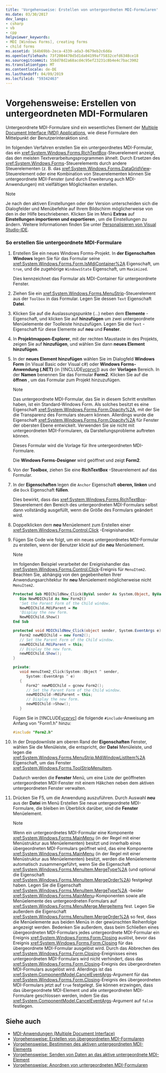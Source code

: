 ```yaml
---
title: 'Vorgehensweise: Erstellen von untergeordneten MDI-Formularen'
ms.date: 03/30/2017
dev_langs:
- csharp
- vb
- cpp
helpviewer_keywords:
- MDI [Windows Forms], creating forms
- child forms
ms.assetid: 164b69bb-2eca-4339-ada3-0679eb2c6dda
ms.openlocfilehash: 73f2004470d5d1da04199af75832cefd6348ce18
ms.sourcegitcommit: 558d78d2a68acd4c95ef23231c8b4e4c7bac3902
ms.translationtype: MT
ms.contentlocale: de-DE
ms.lasthandoff: 04/09/2019
ms.locfileid: "59342463"
---
```

# <a name="how-to-create-mdi-child-forms"></a>Vorgehensweise: Erstellen von untergeordneten MDI-Formularen
Untergeordnete MDI-Formulare sind ein wesentliches Element der [Multiple Document Interface (MDI) Applications](multiple-document-interface-mdi-applications.md), wie diese Formulare den Mittelpunkt der Benutzerinteraktion sind.  
  
 Im folgenden Verfahren erstellen Sie ein untergeordnetes MDI-Formular, das ein <xref:System.Windows.Forms.RichTextBox>-Steuerelement anzeigt, das den meisten Textverarbeitungsprogrammen ähnelt. Durch Ersetzen des <xref:System.Windows.Forms>-Steuerelements durch andere Steuerelementen (z. B. das <xref:System.Windows.Forms.DataGridView>-Steuerelement oder eine Kombination von Steuerelementen können Sie untergeordnete MDI-Fenster (und durch Erweiterung auch MDI-Anwendungen) mit vielfältigen Möglichkeiten erstellen.  
  
> [!NOTE]
>  Je nach den aktiven Einstellungen oder der Version unterscheiden sich die Dialogfelder und Menübefehle auf Ihrem Bildschirm möglicherweise von den in der Hilfe beschriebenen. Klicken Sie im Menü **Extras** auf **Einstellungen importieren und exportieren** , um die Einstellungen zu ändern. Weitere Informationen finden Sie unter [Personalisieren von Visual Studio-IDE](/visualstudio/ide/personalizing-the-visual-studio-ide).  
  
### <a name="to-create-mdi-child-forms"></a>So erstellen Sie untergeordnete MDI-Formulare  
  
1. Erstellen Sie ein neues Windows Forms-Projekt. In **der Eigenschaften Windows** legen Sie für das Formular seine <xref:System.Windows.Forms.Form.IsMdiContainer%2A> Eigenschaft, um `true`, und die zugehörige `WindowsState` Eigenschaft, um `Maximized`.  
  
     Dies kennzeichnet das Formular als MDI-Container für untergeordnete Fenster.  
  
2. Ziehen Sie ein <xref:System.Windows.Forms.MenuStrip>-Steuerelement aus der `Toolbox` in das Formular. Legen Sie dessen `Text` Eigenschaft **Datei**.  
  
3. Klicken Sie auf die Auslassungspunkte (...) neben dem **Elemente** -Eigenschaft, und klicken Sie auf **hinzufügen** um zwei untergeordnete Menüelemente der Toolleiste hinzuzufügen. Legen Sie die `Text` -Eigenschaft für diese Elemente auf **neu** und **Fenster**.  
  
4. In **Projektmappen-Explorer**, mit der rechten Maustaste in des Projekts, zeigen Sie auf **hinzufügen**, und wählen Sie dann **neues Element hinzufügen**.  
  
5. In der **neues Element hinzufügen** wählen Sie im Dialogfeld **Windows Form** (in Visual Basic oder Visual c#) oder **Windows Forms-Anwendung (.NET)** (in [!INCLUDE[vcprvc](../../../../includes/vcprvc-md.md)]) aus der  **Vorlagen** Bereich. In der **Namen** benennen Sie das Formular **Form2**. Klicken Sie auf die **öffnen** , um das Formular zum Projekt hinzuzufügen.  
  
    > [!NOTE]
    >  Das untergeordnete MDI-Formular, das Sie in diesem Schritt erstellten haben, ist ein Standard-Windows Form. Als solches besitzt es eine Eigenschaft <xref:System.Windows.Forms.Form.Opacity%2A>, mit der Sie die Transparenz des Formulars steuern können. Allerdings wurde die Eigenschaft <xref:System.Windows.Forms.Form.Opacity%2A> für Fenster der obersten Ebene entwickelt. Verwenden Sie sie nicht mit untergeordneten MDI-Formularen, da Darstellungsprobleme auftreten können.  
  
     Dieses Formular wird die Vorlage für Ihre untergeordneten MDI-Formulare.  
  
     Die **Windows Forms-Designer** wird geöffnet und zeigt **Form2**.  
  
6. Von der **Toolbox**, ziehen Sie eine **RichTextBox** -Steuerelement auf das Formular.  
  
7. In der **Eigenschaften** legen die `Anchor` Eigenschaft **oberen, linken** und die `Dock` Eigenschaft **füllen**.  
  
     Dies bewirkt, dass das <xref:System.Windows.Forms.RichTextBox>-Steuerelement den Bereich des untergeordneten MDI-Formulars selbst dann vollständig ausgefüllt, wenn die Größe des Formulars geändert wird.  
  
8. Doppelklicken dem **neu** Menüelement zum Erstellen einer <xref:System.Windows.Forms.Control.Click> -Ereignishandler.  
  
9. Fügen Sie Code wie folgt, um ein neues untergeordnetes MDI-Formular zu erstellen, wenn der Benutzer klickt auf die **neu** Menüelement.  
  
    > [!NOTE]
    >  Im folgenden Beispiel verarbeitet der Ereignishandler das <xref:System.Windows.Forms.Control.Click>-Ereignis für `MenuItem2`. Beachten Sie, abhängig von den gegebenheiten Ihrer Anwendungsarchitektur Ihr **neu** Menüelement möglicherweise nicht `MenuItem2`.  
  
    ```vb  
    Protected Sub MDIChildNew_Click(ByVal sender As System.Object, ByVal e As System.EventArgs) Handles MenuItem2.Click  
       Dim NewMDIChild As New Form2()  
       'Set the Parent Form of the Child window.  
       NewMDIChild.MdiParent = Me  
       'Display the new form.  
       NewMDIChild.Show()  
    End Sub  
    ```  
  
    ```csharp  
    protected void MDIChildNew_Click(object sender, System.EventArgs e){  
       Form2 newMDIChild = new Form2();  
       // Set the Parent Form of the Child window.  
       newMDIChild.MdiParent = this;  
       // Display the new form.  
       newMDIChild.Show();  
    }  
    ```  
  
    ```cpp  
    private:  
       void menuItem2_Click(System::Object ^ sender,  
          System::EventArgs ^ e)  
       {  
          Form2^ newMDIChild = gcnew Form2();  
          // Set the Parent Form of the Child window.  
          newMDIChild->MdiParent = this;  
          // Display the new form.  
          newMDIChild->Show();  
       }  
    ```  
  
     Fügen Sie in [!INCLUDE[vcprvc](../../../../includes/vcprvc-md.md)] die folgende `#include`-Anweisung am Anfang von "Form1.h" hinzu:  
  
    ```cpp  
    #include "Form2.h"  
    ```  
  
10. In der Dropdownliste am oberen Rand der **Eigenschaften** Fenster, wählen Sie die Menüleiste, die entspricht, der **Datei** Menüleiste, und legen die <xref:System.Windows.Forms.MenuStrip.MdiWindowListItem%2A> Eigenschaft, um das Fenster <xref:System.Windows.Forms.ToolStripMenuItem>.  
  
     Dadurch werden die **Fenster** Menü, um eine Liste der geöffneten untergeordneten MDI-Fenster mit einem Häkchen neben dem aktiven untergeordneten Fenster verwalten.  
  
11. Drücken Sie F5, um die Anwendung auszuführen. Durch Auswahl **neu** aus der **Datei** im Menü Erstellen Sie neue untergeordnete MDI-Formulare, die bleiben im Überblick darüber, sind die **Fenster** Menüelement.  
  
    > [!NOTE]
    >  Wenn ein untergeordnetes MDI-Formular eine Komponente <xref:System.Windows.Forms.MainMenu> (in der Regel mit einer Menüstruktur aus Menüelementen) besitzt und innerhalb eines übergeordneten MDI-Formulars geöffnet wird, das eine Komponente <xref:System.Windows.Forms.MainMenu> (in der Regel mit einer Menüstruktur aus Menüelementen) besitzt, werden die Menüelemente automatisch zusammengeführt, wenn Sie die Eigenschaft <xref:System.Windows.Forms.MenuItem.MergeType%2A> (und optional die Eigenschaft <xref:System.Windows.Forms.MenuItem.MergeOrder%2A>) festgelegt haben. Legen Sie die Eigenschaft <xref:System.Windows.Forms.MenuItem.MergeType%2A> -beider <xref:System.Windows.Forms.MainMenu>-Komponenten sowie alle Menüelemente des untergeordneten Formulars auf <xref:System.Windows.Forms.MenuMerge.MergeItems> fest. Legen Sie außerdem die Eigenschaft <xref:System.Windows.Forms.MenuItem.MergeOrder%2A> so fest, dass die Menüelemente aus beiden Menüs in der gewünschten Reihenfolge angezeigt werden. Bedenken Sie außerdem, dass beim Schließen eines übergeordneten MDI-Formulars jedes untergeordnete MDI-Formular ein Ereignis <xref:System.Windows.Forms.Form.Closing> auslöst, bevor das Ereignis <xref:System.Windows.Forms.Form.Closing> für das übergeordnete MDI-Formular ausgelöst wird. Durch das Abbrechen des <xref:System.Windows.Forms.Form.Closing>-Ereignisses eines untergeordneten MDI-Formulars wird nicht verhindert, dass das <xref:System.Windows.Forms.Form.Closing>-Ereignis des übergeordneten MDI-Formulars ausgelöst wird. Allerdings ist das <xref:System.ComponentModel.CancelEventArgs>-Argument für das <xref:System.Windows.Forms.Form.Closing>-Ereignis des übergeordneten MDI-Formulars jetzt auf `true` festgelegt. Sie können erzwingen, dass das übergeordnete MDI-Element und alle untergeordneten MDI-Formulare geschlossen werden, indem Sie das <xref:System.ComponentModel.CancelEventArgs>-Argument auf `false` festlegen.  
  
## <a name="see-also"></a>Siehe auch

- [MDI-Anwendungen (Multiple Document Interface)](multiple-document-interface-mdi-applications.md)
- [Vorgehensweise: Erstellen von übergeordneten MDI-Formularen](how-to-create-mdi-parent-forms.md)
- [Vorgehensweise: Bestimmen des aktiven untergeordneten MDI-Elements](how-to-determine-the-active-mdi-child.md)
- [Vorgehensweise: Senden von Daten an das aktive untergeordnete MDI-Element](how-to-send-data-to-the-active-mdi-child.md)
- [Vorgehensweise: Anordnen von untergeordneten MDI-Formularen](how-to-arrange-mdi-child-forms.md)
